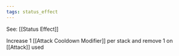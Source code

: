 ```yaml
---
tags: status_effect
---
```


See: [[Status Effect]]

Increase 1 [[Attack Cooldown Modifier]] per stack and remove 1 on [[Attack]] used
